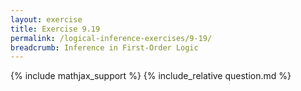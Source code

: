 ```yaml
---
layout: exercise
title: Exercise 9.19
permalink: /logical-inference-exercises/9-19/
breadcrumb: Inference in First-Order Logic
---
```


{% include mathjax_support %}
{% include_relative question.md %}
